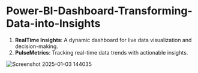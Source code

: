 # Power-BI-Dashboard-Transforming-Data-into-Insights
1. **RealTime Insights**: A dynamic dashboard for live data visualization and decision-making.  
 2. **PulseMetrics**: Tracking real-time data trends with actionable insights.

![Screenshot 2025-01-03 144035](https://github.com/user-attachments/assets/4e9fb772-052e-4d26-8085-6e5f66a9e3c9)
